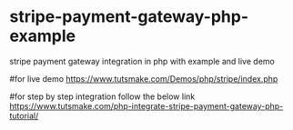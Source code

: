 # stripe-payment-gateway-php-example
stripe payment gateway integration in php with example and live demo

#for live demo
https://www.tutsmake.com/Demos/php/stripe/index.php

#for step by step integration follow the below link
https://www.tutsmake.com/php-integrate-stripe-payment-gateway-php-tutorial/
